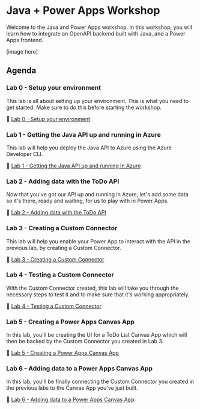 #  Java + Power Apps Workshop

Welcome to the Java and Power Apps workshop. In this workshop, you will learn how to integrate an OpenAPI backend built with Java, and a Power Apps frontend. 

[image here]

## Agenda

### Lab 0 - Setup your environment
This lab is all about setting up your environment. This is what you need to get started. Make sure to do this before starting the workshop.

:link: [Lab 0 - Setup your environment](/Workshops/JavaAndPowerApps/Lab0/)

### Lab 1 - Getting the Java API up and running in Azure
This lab will help you deploy the Java API to Azure using the Azure Developer CLI.

:link: [Lab 1 - Getting the Java API up and running in Azure](/Workshops/JavaAndPowerApps/Lab1/)

### Lab 2 - Adding data with the ToDo API
Now that you've got our API up and running in Azure, let's add some data so it's there, ready and waiting, for us to play with in Power Apps.

:link: [Lab 2 - Adding data with the ToDo API](/Workshops/JavaAndPowerApps/Lab2/)

### Lab 3 - Creating a Custom Connector
This lab will help you enable your Power App to interact with the API in the previous lab, by creating a Custom Connector.

:link: [Lab 3 - Creating a Custom Connector](/Workshops/JavaAndPowerApps/Lab3/)

### Lab 4 - Testing a Custom Connector
With the Custom Connector created, this lab will take you through the necessary steps to test it and to make sure that it's working appropriately.

:link: [Lab 4 - Testing a Custom Connector](/Workshops/JavaAndPowerApps/Lab4/)

### Lab 5 - Creating a Power Apps Canvas App
In this lab, you'll be creating the UI for a ToDo List Canvas App which will then be backed by the Custom Connector you created in Lab 3.

:link: [Lab 5 - Creating a Power Apps Canvas App](/Workshops/JavaAndPowerApps/Lab5/)

### Lab 6 - Adding data to a Power Apps Canvas App
In this lab, you'll be finally connecting the Custom Connector you created in the previous labs to the Canvas App you've just built.

:link: [Lab 6 - Adding data to a Power Apps Canvas App](/Workshops/JavaAndPowerApps/Lab6/)
